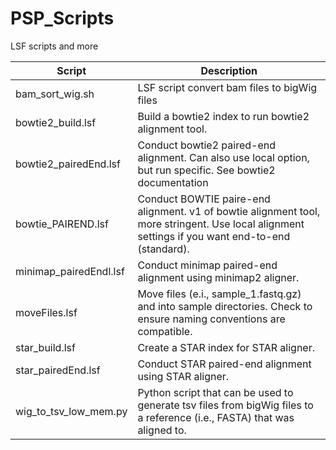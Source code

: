 # PSP_Scripts
LSF scripts and more

| Script | Description |
|---|---|
| bam_sort_wig.sh | LSF script convert bam files to bigWig files| For easier viewing in IGB or IGV. |
| bowtie2_build.lsf| Build a bowtie2 index to run bowtie2 alignment tool. |
| bowtie2_pairedEnd.lsf| Conduct bowtie2 paired-end alignment. Can also use local option, but run specific. See bowtie2 documentation |
| bowtie_PAIREND.lsf| Conduct BOWTIE paire-end alignment. v1 of bowtie alignment tool, more stringent. Use local alignment settings if you want end-to-end (standard). |
| minimap_pairedEndl.lsf | Conduct minimap paired-end alignment using minimap2 aligner.|
| moveFiles.lsf | Move files (e.i., sample_1.fastq.gz) and into sample directories. Check to ensure naming conventions are compatible.      |
| star_build.lsf | Create a STAR index for STAR aligner. |
| star_pairedEnd.lsf | Conduct STAR paired-end alignment using STAR aligner. |
| wig_to_tsv_low_mem.py | Python script that can be used to generate tsv files from bigWig files to a reference (i.e., FASTA) that was aligned to. |
